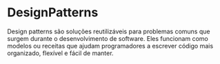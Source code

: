 # DesignPatterns
Design patterns são soluções reutilizáveis para problemas comuns que surgem durante o desenvolvimento de software. Eles funcionam como modelos ou receitas que ajudam programadores a escrever código mais organizado, flexível e fácil de manter.
